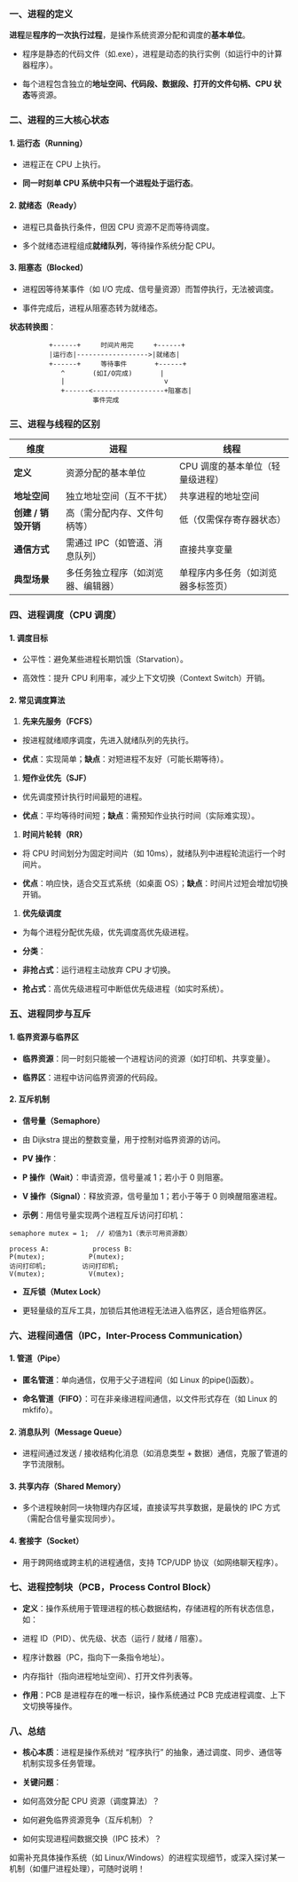 ### **一、进程的定义**

**进程**是**程序的一次执行过程**，是操作系统资源分配和调度的**基本单位**。

- 程序是静态的代码文件（如.exe），进程是动态的执行实例（如运行中的计算器程序）。

- 每个进程包含独立的**地址空间、代码段、数据段、打开的文件句柄、CPU 状态**等资源。

### **二、进程的三大核心状态**

#### **1. 运行态（Running）**

- 进程正在 CPU 上执行。

- **同一时刻单 CPU 系统中只有一个进程处于运行态**。

#### **2. 就绪态（Ready）**

- 进程已具备执行条件，但因 CPU 资源不足而等待调度。

- 多个就绪态进程组成**就绪队列**，等待操作系统分配 CPU。

#### **3. 阻塞态（Blocked）**

- 进程因等待某事件（如 I/O 完成、信号量资源）而暂停执行，无法被调度。

- 事件完成后，进程从阻塞态转为就绪态。

**状态转换图**：

```
          +------+     时间片用完     +------+
          |运行态|------------------>|就绪态|
          +------+     等待事件       +------+
             ^       (如I/O完成)       |
             |                         v
             +------<------------------+阻塞态|
                     事件完成
```

### **三、进程与线程的区别**

| **维度**            | **进程**                           | **线程**                           |
| ------------------- | ---------------------------------- | ---------------------------------- |
| **定义**            | 资源分配的基本单位                 | CPU 调度的基本单位（轻量级进程）   |
| **地址空间**        | 独立地址空间（互不干扰）           | 共享进程的地址空间                 |
| **创建 / 销毁开销** | 高（需分配内存、文件句柄等）       | 低（仅需保存寄存器状态）           |
| **通信方式**        | 需通过 IPC（如管道、消息队列）     | 直接共享变量                       |
| **典型场景**        | 多任务独立程序（如浏览器、编辑器） | 单程序内多任务（如浏览器多标签页） |

### **四、进程调度（CPU 调度）**

#### **1. 调度目标**

- 公平性：避免某些进程长期饥饿（Starvation）。

- 高效性：提升 CPU 利用率，减少上下文切换（Context Switch）开销。

#### **2. 常见调度算法**

1. **先来先服务（FCFS）**

- 按进程就绪顺序调度，先进入就绪队列的先执行。

- **优点**：实现简单；**缺点**：对短进程不友好（可能长期等待）。

1. **短作业优先（SJF）**

- 优先调度预计执行时间最短的进程。

- **优点**：平均等待时间短；**缺点**：需预知作业执行时间（实际难实现）。

1. **时间片轮转（RR）**

- 将 CPU 时间划分为固定时间片（如 10ms），就绪队列中进程轮流运行一个时间片。

- **优点**：响应快，适合交互式系统（如桌面 OS）；**缺点**：时间片过短会增加切换开销。

1. **优先级调度**

- 为每个进程分配优先级，优先调度高优先级进程。

- **分类**：

- **非抢占式**：运行进程主动放弃 CPU 才切换。

- **抢占式**：高优先级进程可中断低优先级进程（如实时系统）。

### **五、进程同步与互斥**

#### **1. 临界资源与临界区**

- **临界资源**：同一时刻只能被一个进程访问的资源（如打印机、共享变量）。

- **临界区**：进程中访问临界资源的代码段。

#### **2. 互斥机制**

- **信号量（Semaphore）**

- 由 Dijkstra 提出的整数变量，用于控制对临界资源的访问。

- **PV 操作**：

- **P 操作（Wait）**：申请资源，信号量减 1；若小于 0 则阻塞。

- **V 操作（Signal）**：释放资源，信号量加 1；若小于等于 0 则唤醒阻塞进程。

- **示例**：用信号量实现两个进程互斥访问打印机：

```
semaphore mutex = 1;  // 初值为1（表示可用资源数）

process A:           process B:
P(mutex);           P(mutex);
访问打印机;         访问打印机;
V(mutex);           V(mutex);
```

- **互斥锁（Mutex Lock）**

- 更轻量级的互斥工具，加锁后其他进程无法进入临界区，适合短临界区。

### **六、进程间通信（IPC，Inter-Process Communication）**

#### **1. 管道（Pipe）**

- **匿名管道**：单向通信，仅用于父子进程间（如 Linux 的pipe()函数）。

- **命名管道（FIFO）**：可在非亲缘进程间通信，以文件形式存在（如 Linux 的mkfifo）。

#### **2. 消息队列（Message Queue）**

- 进程间通过发送 / 接收结构化消息（如消息类型 + 数据）通信，克服了管道的字节流限制。

#### **3. 共享内存（Shared Memory）**

- 多个进程映射同一块物理内存区域，直接读写共享数据，是最快的 IPC 方式（需配合信号量实现同步）。

#### **4. 套接字（Socket）**

- 用于跨网络或跨主机的进程通信，支持 TCP/UDP 协议（如网络聊天程序）。

### **七、进程控制块（PCB，Process Control Block）**

- **定义**：操作系统用于管理进程的核心数据结构，存储进程的所有状态信息，如：

- 进程 ID（PID）、优先级、状态（运行 / 就绪 / 阻塞）。

- 程序计数器（PC，指向下一条指令地址）。

- 内存指针（指向进程地址空间）、打开文件列表等。

- **作用**：PCB 是进程存在的唯一标识，操作系统通过 PCB 完成进程调度、上下文切换等操作。

### **八、总结**

- **核心本质**：进程是操作系统对 “程序执行” 的抽象，通过调度、同步、通信等机制实现多任务管理。

- **关键问题**：

- 如何高效分配 CPU 资源（调度算法）？

- 如何避免临界资源竞争（互斥机制）？

- 如何实现进程间数据交换（IPC 技术）？

如需补充具体操作系统（如 Linux/Windows）的进程实现细节，或深入探讨某一机制（如僵尸进程处理），可随时说明！